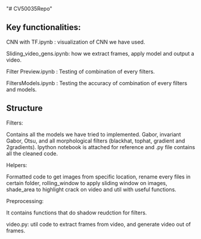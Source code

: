 "# CV50035Repo" 
## Key functionalities:
CNN with TF.ipynb : visualization of CNN we have used. 

Sliding_video_gens.ipynb: how we extract frames, apply model and output a video.

Filter Preview.ipynb : Testing of combination of every filters.

FiltersModels.ipynb : Testing the accuracy of combination of every filters and models.


## Structure
Filters:

Contains all the models we have tried to implemented. Gabor, invariant Gabor, Otsu, and all morphological filters (blackhat, tophat, gradient and 2gradients). Ipython notebook is attached for reference and .py file contains all the cleaned code.


Helpers:

Formatted code to get images from specific location, rename every files in certain folder, rolling_window to apply sliding window on images, shade_area to highlight crack on video and util with useful functions.

Preprocessing:

It contains functions that do shadow reudction for filters.

video.py: util code to extract frames from video, and generate video out of frames.
